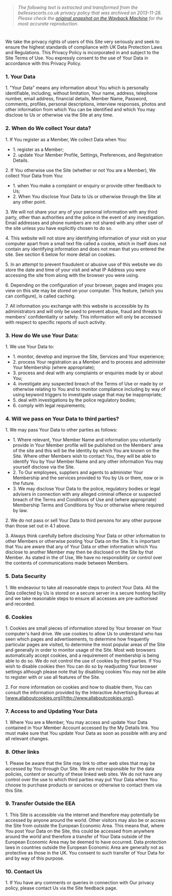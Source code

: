 > *The following text is extracted and transformed from the bellesescorts.co.uk privacy policy that was archived on 2013-11-28. Please check the [original snapshot on the Wayback Machine](https://web.archive.org/web/20131128194654id_/http%3A//www.bellesescorts.co.uk/privacy.html) for the most accurate reproduction.*

# 

We take the privacy rights of users of this Site very seriously and seek to ensure the highest standards of compliance with UK Data Protection Laws and Regulations. This Privacy Policy is incorporated in and subject to the Site Terms of Use. You expressly consent to the use of Your Data in accordance with this Privacy Policy.

  


### 1\. Your Data

1\. "Your Data" means any information about You which is personally identifiable, including, without limitation, Your name, address, telephone number, email address, financial details, Member Name, Password, comments, profiles, personal descriptions, interview responses, photos and other information from which You can be identified and which You may disclose to Us or otherwise via the Site at any time.

  


### 2\. When do We collect Your data?

1\. If You register as a Member, We collect Data when You:

  * 1\. register as a Member;
  * 2\. update Your Member Profile, Settings, Preferences, and Registration Details.



2\. If You otherwise use the Site (whether or not You are a Member), We collect Your Data from You:

  * 1\. when You make a complaint or enquiry or provide other feedback to Us;
  * 2\. When You disclose Your Data to Us or otherwise through the Site at any other point.



3\. We will not share your any of your personal information with any third party, other than authorities and the police in the event of any investigation. Email addresses and phone numbers are not shared with any other user of the site unless you have explicitly chosen to do so.

4\. This website will not store any identifying information of your visit on your computer apart from a small text file called a cookie, which in itself does not contain any identifying information and does not mean that you entered the site. See section 6 below for more detail on cookies.

5\. In an attempt to prevent fraudulent or abusive use of this website we do store the date and time of your visit and what IP Address you were accessing the site from along with the browser you were using.

6\. Depending on the configuration of your browser, pages and images you view on this site may be stored on your computer. This feature, (which you can configure), is called caching.

7\. All information you exchange with this website is accessible by its administrators and will only be used to prevent abuse, fraud and threats to members' confidentiality or safety. This information will only be accessed with respect to specific reports of such activity.

  


### 3\. How do We use Your Data:

1\. We use Your Data to:

  * 1\. monitor, develop and improve the Site, Services and Your experience;
  * 2\. process Your registration as a Member and to process and administer Your Membership (where appropriate);
  * 3\. process and deal with any complaints or enquiries made by or about You;
  * 4\. investigate any suspected breach of the Terms of Use or made by or otherwise relating to You and to monitor compliance including by way of using keyword triggers to investigate usage that may be inappropriate;
  * 5\. deal with investigations by the police regulatory bodies;
  * 6\. comply with legal requirements;



### 4\. Will we pass on Your Data to third parties?

1\. We may pass Your Data to other parties as follows:

  * 1\. Where relevant, Your Member Name and information you voluntarily provide in Your Member profile will be published on the Members' area of the site and this will be the identity by which You are known on the Site. Where other Members wish to contact You, they will be able to identify You by Your Member Name and any other information You may yourself disclose via the Site.
  * 2\. To Our employees, suppliers and agents to administer Your Membership and the services provided to You by Us or them, now or in the future.
  * 3\. We may disclose Your Data to the police, regulatory bodies or legal advisers in connection with any alleged criminal offence or suspected breach of the Terms and Conditions of Use and (where appropriate) Membership Terms and Conditions by You or otherwise where required by law.



2\. We do not pass or sell Your Data to third persons for any other purpose than those set out in 4.1 above.

3\. Always think carefully before disclosing Your Data or other information to other Members or otherwise posting Your Data on the Site. It is important that You are aware that any of Your Data or other information which You disclose to another Member may then be disclosed on the Site by that Member. As stated in the of Use, We have no responsibility or control over the contents of communications made between Members.

  


### 5\. Data Security

1\. We endeavour to take all reasonable steps to protect Your Data. All the Data collected by Us is stored on a secure server in a secure hosting facility and we take reasonable steps to ensure all accesses are pre-authorised and recorded.

  


### 6\. Cookies

1\. Cookies are small pieces of information stored by Your browser on Your computer's hard drive. We use cookies to allow Us to understand who has seen which pages and advertisements, to determine how frequently particular pages are visited, to determine the most popular areas of the Site and generally in order to monitor usage of the Site. Most web browsers automatically accept cookies, and a requirement of membership is being able to do so. We do not control the use of cookies by third parties. If You wish to disable cookies then You can do so by readjusting Your browser settings although please note that by disabling cookies You may not be able to register with or use all features of the Site.

2\. For more information on cookies and how to disable them, You can consult the information provided by the Interactive Advertising Bureau at [www.allaboutcookies.org](http://www.allaboutcookies.org/).

  


### 7\. Access to and Updating Your Data

1\. Where You are a Member, You may access and update Your Data contained in Your Member Account accessed by the My Details link. You must make sure that You update Your Data as soon as possible with any and all relevant changes.

  


### 8\. Other links

1\. Please be aware that the Site may link to other web sites that may be accessed by You through Our Site. We are not responsible for the data policies, content or security of these linked web sites. We do not have any control over the use to which third parties may put Your Data where You choose to purchase products or services or otherwise to contact them via this Site.

  


### 9\. Transfer Outside the EEA

1\. This Site is accessible via the internet and therefore may potentially be accessed by anyone around the world. Other visitors may also be or access the Site from outside the European Economic Area. This means that, where You post Your Data on the Site, this could be accessed from anywhere around the world and therefore a transfer of Your Data outside of the European Economic Area may be deemed to have occurred. Data protection laws in countries outside the European Economic Area are generally not as protective as those in the UK. You consent to such transfer of Your Data for and by way of this purpose.

  


### 10\. Contact Us

1\. If You have any comments or queries in connection with Our privacy policy, please contact Us via the Site feedback page.

